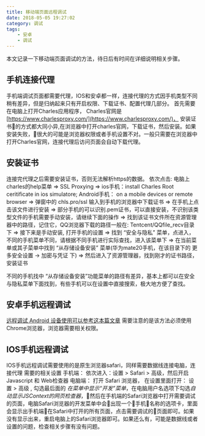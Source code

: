 ```yaml
---
title: 移动端页面远程调试
date: 2018-05-05 19:27:02
category: 调试
tags:
    - 安卓
    - 调试
---
```


本文记录一下移动端页面调试的方法，待日后有时间在详细说明相关步骤。
<!-- more -->
## 手机连接代理
手机端调试页面都需要代理，IOS和安卓都一样，连接代理的方式因手机类型不同稍有差异，但是归纳起来只有开启权限、下载证书、配置代理几部分。
首先需要在电脑上打开Charles应用程序，
Charles官网是[https://www.charlesproxy.com/](https://www.charlesproxy.com/)，
安装证书的方式都大同小异,在浏览器中打开charles官网，下载证书，然后安装。如果安装失败，很大的可能是浏览器权限或者手机设置不对。一般只需要在浏览器中打开Charles官网，连接代理后访问页面会自动下载代理。

## 安装证书
连接完代理之后需要安装证书，否则无法解析https的数据。
依次点击: 电脑上charles的help菜单 => SSL Proxying => ios手机：install Charles Root ceritificate in ios simulatore; Android手机： on a mobile devices or remote browser => 弹窗中的 chls.pro/ssl 输入到手机的浏览器中下载证书 => 在手机上点击该文件进行安装 => 部分手机的可以识别.pem证书，可以直接安装，不识别该类型文件的手机需要手动安装，请继续下面的操作 => 找到该证书文件所在资源管理器中的路径，记住它，QQ浏览器下载的路径一般在: Tentcent/QQfile_recv目录下 => 接下来是手动安装, 打开手机的设置 => 找到 “安全与隐私” 菜单，点进入，不同的手机菜单不同，请根据不同手机进行实际查找，进入该菜单下 => 在当前菜单或其子菜单中找到 “从存储设备安装” 菜单(华为mate20手机，在该目录下的 更多安全设置 -> 加密与凭证 下) => 然后进入了资源管理器，找到刚才的证书路径，安装证书

不同的手机找中 “从存储设备安装”功能菜单的路径有差异，基本上都可以在安全与隐私菜单下面找到，有些手机可以在设置中直接搜索，极大地方便了查找。


## 安卓手机远程调试
[远程调试 Android 设备使用可以参考这本篇文章](https://developers.google.com/web/tools/chrome-devtools/remote-debugging/?utm_source=dcc&utm_medium=redirect&utm_campaign=2016q3)
需要注意的是该方法必须使用Chrome浏览器，浏览器需要相关权限。

## IOS手机远程调试
IOS手机远程调试需要使用的是原生浏览器safari，同样需要数据线连接电脑，连接代理
需要的相关设置
手机端：
依次进入：设置 > Safari > 高级，然后开启Javascript 和 Web检查器
电脑端：
打开 Safari 浏览器， 在设置里面打开： 设置 > 高级 , 勾选最后面的 *在菜单中显示“开发”菜单*，在电脑用户名选项下勾选*自动显示JSContext的网页检查器*，然后在手机端的Safari浏览器中打开需要调试的页面，电脑Safari浏览器的开发菜单中会出现一个手机名称的选项卡，里面会显示出手机端在Safari中打开的所有页面，点击需要调试的页面即可。如果没有显示出来，重启电脑上的Safari浏览器即可。如果还么有，可能是数据线或者设置的问题，检查相关步骤有没有问题。


